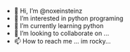 - 👋 Hi, I’m @noxeinsteinz
- 👀 I’m interested in python programing
- 🌱 I’m currently learning python
- 💞️ I’m looking to collaborate on ...
- 📫 How to reach me ...
im rocky...

<!---
noxeinsteinz/noxeinsteinz is a ✨ special ✨ repository because its `README.md` (this file) appears on your GitHub profile.
You can click the Preview link to take a look at your changes.
--->
